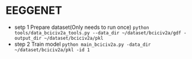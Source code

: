 # EEGGENET
* setp 1 Prepare dataset(Only needs to run once) 
`python tools/data_bciciv2a_tools.py --data_dir ~/dataset/bciciv2a/gdf -output_dir ~/dataset/bciciv2a/pkl`
* step 2 Train model 
`python main_bciciv2a.py -data_dir ~/dataset/bciciv2a/pkl -id 1`
